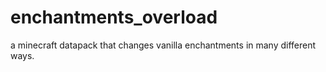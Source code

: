 # enchantments_overload
a minecraft datapack that changes vanilla enchantments in many different ways.
